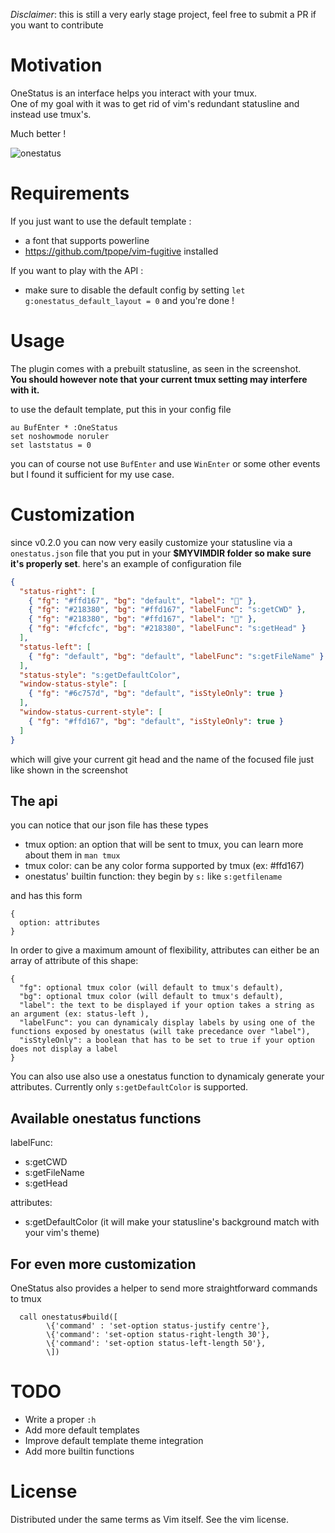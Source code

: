 *Disclaimer*: this is still a very early stage project, feel free to submit a PR if you want to contribute

# Motivation
OneStatus is an interface helps you interact with your tmux.<br>
One of my goal with it was to get rid of vim's redundant statusline and instead use tmux's.

Much better !

![onestatus](https://user-images.githubusercontent.com/26607946/90639803-7f947f00-e22f-11ea-863e-e347f9379dfe.png)

# Requirements
If you just want to use the default template :
 - a font that supports powerline
 - https://github.com/tpope/vim-fugitive installed

If you want to play with the API :
 - make sure to disable the default config by setting
 `let g:onestatus_default_layout = 0`
  and you're done !

# Usage
The plugin comes with a prebuilt statusline, as seen in the screenshot.<br>
**You should however note that your current tmux setting may interfere with it.**

to use the default template, put this in your config file
```
au BufEnter * :OneStatus
set noshowmode noruler
set laststatus = 0
```
you can of course not use `BufEnter` and use `WinEnter` or some other events but I found it sufficient for my use case.

# Customization
since v0.2.0 you can now very easily customize your statusline via a `onestatus.json` file that you put in your **$MYVIMDIR folder so make sure it's properly set**.
here's an example of configuration file

```json
{
  "status-right": [
    { "fg": "#ffd167", "bg": "default", "label": "" },
    { "fg": "#218380", "bg": "#ffd167", "labelFunc": "s:getCWD" },
    { "fg": "#218380", "bg": "#ffd167", "label": "" },
    { "fg": "#fcfcfc", "bg": "#218380", "labelFunc": "s:getHead" }
  ],
  "status-left": [
    { "fg": "default", "bg": "default", "labelFunc": "s:getFileName" }
  ],
  "status-style": "s:getDefaultColor",
  "window-status-style": [
    { "fg": "#6c757d", "bg": "default", "isStyleOnly": true }
  ],
  "window-status-current-style": [
    { "fg": "#ffd167", "bg": "default", "isStyleOnly": true }
  ]
}
```

which will give your current git head and the name of the focused file just like shown in the screenshot

## The api
you can notice that our json file has these types
- tmux option: an option that will be sent to tmux, you can learn more about them in `man tmux` 
- tmux color: can be any color forma supported by tmux (ex: #ffd167)
- onestatus' builtin function: they begin by `s:` like `s:getfilename`

and has this form
```
{
  option: attributes
}
```

In order to give a maximum amount of flexibility, attributes can either be an array of attribute of this shape:
```
{
  "fg": optional tmux color (will default to tmux's default),
  "bg": optional tmux color (will default to tmux's default),
  "label": the text to be displayed if your option takes a string as an argument (ex: status-left ),
  "labelFunc": you can dynamicaly display labels by using one of the functions exposed by onestatus (will take precedance over "label"),
  "isStyleOnly": a boolean that has to be set to true if your option does not display a label
}
```

You can also use also use a onestatus function to dynamicaly generate your attributes.
Currently only `s:getDefaultColor` is supported.

## Available onestatus functions
labelFunc:
- s:getCWD
- s:getFileName
- s:getHead

attributes:
- s:getDefaultColor (it will make your statusline's background match with your vim's theme)

## For even more customization
OneStatus also provides a helper to send more straightforward commands to tmux

```vim
  call onestatus#build([
        \{'command' : 'set-option status-justify centre'},
        \{'command': 'set-option status-right-length 30'},
        \{'command': 'set-option status-left-length 50'},
        \])
```

# TODO
- Write a proper `:h`
- Add more default templates
- Improve default template theme integration
- Add more builtin functions

# License
Distributed under the same terms as Vim itself. See the vim license.

